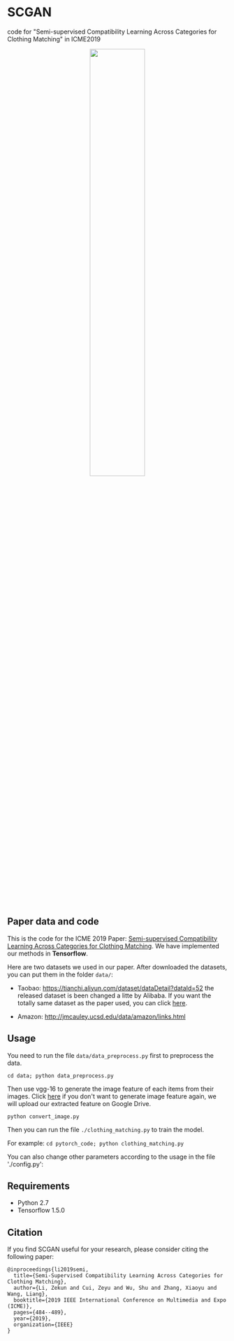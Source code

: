 # SCGAN
code for "Semi-supervised Compatibility Learning Across Categories for Clothing Matching" in ICME2019
<div align=center>
  <img src="/Users/lizekun/Documents/GitHub/SCGAN/figures/UCLANs2.pdf" width = 50% height = 50% />
</div>

## Paper data and code

This is the code for the ICME 2019 Paper: [Semi-supervised Compatibility Learning Across Categories for Clothing Matching](https://arxiv.org/pdf/1907.13304.pdf). We have implemented our methods in **Tensorflow**.

Here are two datasets we used in our paper. After downloaded the datasets, you can put them in the folder `data/`:

- Taobao: <https://tianchi.aliyun.com/dataset/dataDetail?dataId=52> the released dataset is been changed a litte by Alibaba. If you want the totally same dataset as the paper used, you can click [here](http://).

- Amazon: <http://jmcauley.ucsd.edu/data/amazon/links.html>

## Usage

You need to run the file  `data/data_preprocess.py` first to preprocess the data.

`cd data; python data_preprocess.py`

Then use vgg-16 to generate the image feature of each items from their images. Click [here]() if you don't want to generate image feature again, we will upload our extracted feature on Google Drive. 

`python convert_image.py`




Then you can run the file `./clothing_matching.py` to train the model.

For example: `cd pytorch_code; python clothing_matching.py`

You can also change other parameters according to the usage in the file './config.py':



## Requirements

- Python 2.7
- Tensorflow 1.5.0

## Citation
If you find SCGAN useful for your research, please consider citing the following paper:
```
@inproceedings{li2019semi,
  title={Semi-Supervised Compatibility Learning Across Categories for Clothing Matching},
  author={Li, Zekun and Cui, Zeyu and Wu, Shu and Zhang, Xiaoyu and Wang, Liang},
  booktitle={2019 IEEE International Conference on Multimedia and Expo (ICME)},
  pages={484--489},
  year={2019},
  organization={IEEE}
}
```

